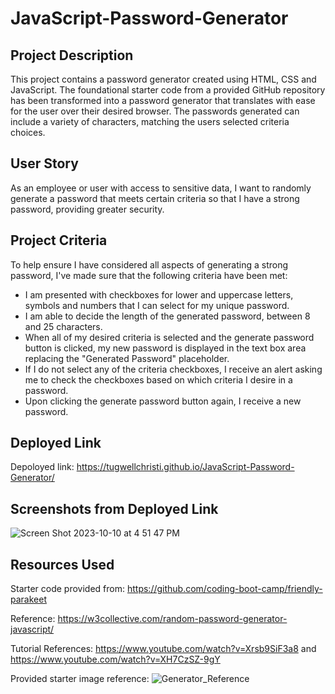 # JavaScript-Password-Generator

## Project Description
This project contains a password generator created using HTML, CSS and JavaScript. The foundational starter code from a provided GitHub repository has been transformed into a password generator that translates with ease for the user over their desired browser. The passwords generated can include a variety of characters, matching the users selected criteria choices.  

## User Story
As an employee or user with access to sensitive data, I want to randomly generate a password that meets certain criteria so that I have a strong password, providing greater security.

## Project Criteria
To help ensure I have considered all aspects of generating a strong password, I've made sure that the following criteria have been met: 

- I am presented with checkboxes for lower and uppercase letters, symbols and numbers that I can select for my unique password. 
- I am able to decide the length of the generated password, between 8 and 25 characters.
- When all of my desired criteria is selected and the generate password button is clicked, my new password is displayed in the text box area replacing the "Generated Password" placeholder. 
- If I do not select any of the criteria checkboxes, I receive an alert asking me to check the checkboxes based on which criteria I desire in a password. 
- Upon clicking the generate password button again, I receive a new password. 

## Deployed Link
Depoloyed link: https://tugwellchristi.github.io/JavaScript-Password-Generator/

## Screenshots from Deployed Link
![Screen Shot 2023-10-10 at 4 51 47 PM](https://github.com/tugwellchristi/JavaScript-Password-Generator/assets/90078824/082211dd-bb16-42e0-a572-ede79dc7b209)


## Resources Used
Starter code provided from: https://github.com/coding-boot-camp/friendly-parakeet

Reference: https://w3collective.com/random-password-generator-javascript/

Tutorial References: https://www.youtube.com/watch?v=Xrsb9SiF3a8 and https://www.youtube.com/watch?v=XH7CzSZ-9gY

Provided starter image reference: 
![Generator_Reference](https://github.com/tugwellchristi/JavaScript-Password-Generator/assets/90078824/744929fe-f529-4ce4-8293-f022a3442090)